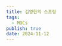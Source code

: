 ```yaml
---
title: 김영한의 스프링
tags:
  - MOCs
publish: true
date: 2024-11-12
---
```


```folder-index-content

```
